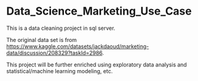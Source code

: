 # Data_Science_Marketing_Use_Case

This is a data cleaning project in sql server.

The original data set is from https://www.kaggle.com/datasets/jackdaoud/marketing-data/discussion/208329?taskId=2986.

This project will be further enriched using exploratory data analysis and statistical/machine learning modeling, etc.

